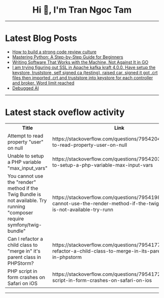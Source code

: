 <h1 align="center">Hi 👋, I'm Tran Ngoc Tam</h1>

---

# Latest Blog Posts 
<!-- BLOG-POST-LIST:START -->
- [How to build a strong code review culture](https://dev.to/kodus/how-to-build-a-strong-code-review-culture-225d)
- [Mastering Python: A Step-by-Step Guide for Beginners](https://dev.to/ndivho_ndadza_8a33fba4943/mastering-python-a-step-by-step-guide-for-beginners-5fdk)
- [Writing Software That Works with the Machine, Not Against It in GO](https://dev.to/l_walid/writing-software-that-works-with-the-machine-not-against-it-in-go-1apg)
- [I am trying figuring out SSL in Apache kafka kraft 4.0.0. Have setup the keystore, truststore, self signed ca &lpar;testing&rpar;, raised car, signed it got .crt files then imported .crt and truststore into keystore for each controller and broker. Word limit reached](https://dev.to/datalotbagger/i-am-trying-figuring-out-ssl-in-apache-kafka-kraft-400-have-setup-the-keystore-truststore-self-4l57)
- [Debugged AI](https://dev.to/jpvance123/debugged-ai-3gjl)
<!-- BLOG-POST-LIST:END -->

---

# Latest stack oveflow activity
<table>
  <tr><th>Title</th><th>Link</th></tr>
  <!-- STACKOVERFLOW:START --><tr><td>Attempt to read property &quot;user&quot; on null</td><td>https://stackoverflow.com/questions/79542047/attempt-to-read-property-user-on-null</td></tr><tr><td>Unable to setup a PHP variable &quot;max_input_vars&quot;</td><td>https://stackoverflow.com/questions/79542033/unable-to-setup-a-php-variable-max-input-vars</td></tr><tr><td>You cannot use the &quot;render&quot; method if the Twig Bundle is not available. Try running &quot;composer require symfony/twig-bundle&quot;</td><td>https://stackoverflow.com/questions/79541982/you-cannot-use-the-render-method-if-the-twig-bundle-is-not-available-try-runn</td></tr><tr><td>Can I refactor a child class to &quot;merge in&quot; it&#39;s parent class in PHPStorm?</td><td>https://stackoverflow.com/questions/79541779/can-i-refactor-a-child-class-to-merge-in-its-parent-class-in-phpstorm</td></tr><tr><td>PHP script in form crashes on Safari on iOS</td><td>https://stackoverflow.com/questions/79541721/php-script-in-form-crashes-on-safari-on-ios</td></tr><!-- STACKOVERFLOW:END -->
</table>

---


